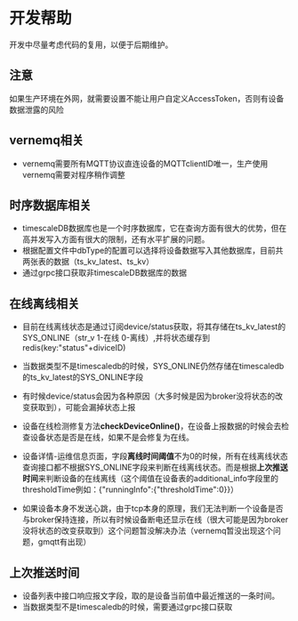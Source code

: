 # 开发帮助

开发中尽量考虑代码的复用，以便于后期维护。

## 注意
如果生产环境在外网，就需要设置不能让用户自定义AccessToken，否则有设备数据泄露的风险

## vernemq相关
- vernemq需要所有MQTT协议直连设备的MQTTclientID唯一，生产使用vernemq需要对程序稍作调整

## 时序数据库相关

- timescaleDB数据库也是一个时序数据库，它在查询方面有很大的优势，但在高并发写入方面有很大的限制，还有水平扩展的问题。
- 根据配置文件中dbType的配置可以选择将设备数据写入其他数据库，目前共两张表的数据（ts_kv_latest、ts_kv）
- 通过grpc接口获取非timescaleDB数据库的数据

## 在线离线相关

- 目前在线离线状态是通过订阅device/status获取，将其存储在ts_kv_latest的SYS_ONLINE（str_v 1-在线 0-离线）,并将状态缓存到redis(key:"status"+diviceID)
- 当数据类型不是timescaledb的时候，SYS_ONLINE仍然存储在timescaledb的ts_kv_latest的SYS_ONLINE字段

- 有时候device/status会因为各种原因（大多时候是因为broker没将状态的改变获取到），可能会漏掉状态上报
- 设备在线检测修复方法**checkDeviceOnline()**，在设备上报数据的时候会去检查设备状态是否是在线，如果不是会修复为在线。

- 设备详情-运维信息页面，字段**离线时间阈值**不为0的时候，所有在线离线状态查询接口都不根据SYS_ONLINE字段来判断在线离线状态。而是根据**上次推送时间**来判断设备的在线离线（这个阈值在设备表的additional_info字段里的thresholdTime例如：{"runningInfo":{"thresholdTime":0}}）

- 如果设备本身不发送心跳，由于tcp本身的原理，我们无法判断一个设备是否与broker保持连接，所以有时候设备断电还显示在线（很大可能是因为broker没将状态的改变获取到）这个问题暂没解决办法（vernemq暂没出现这个问题，gmqtt有出现）

## 上次推送时间

- 设备列表中接口响应报文字段，取的是设备当前值中最近推送的一条时间。
- 当数据类型不是timescaledb的时候，需要通过grpc接口获取


